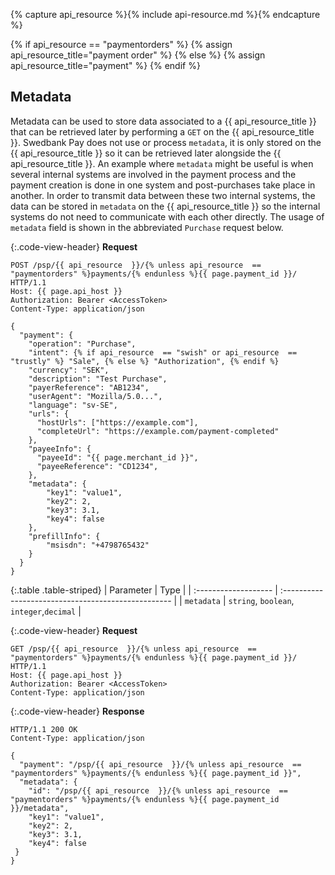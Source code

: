 {% capture api_resource %}{% include api-resource.md %}{% endcapture %}

{% if api_resource  == "paymentorders" %}
  {% assign api_resource_title="payment order" %}
{% else %}
  {% assign api_resource_title="payment" %}
{% endif %}

## Metadata

Metadata can be used to store data associated to a {{ api_resource_title }}
that can be retrieved later by performing a `GET` on the
{{ api_resource_title }}.
Swedbank Pay does not use or process `metadata`, it is only stored on the
{{ api_resource_title }} so it can be retrieved later alongside the
{{ api_resource_title }}. An example where `metadata` might be useful is when
several internal systems are involved in the payment process and the payment
creation is done in one system and post-purchases take place in another.
In order to transmit data between these two internal systems, the data can be
stored in `metadata` on the {{ api_resource_title }} so the internal systems do
not need to communicate with each other directly.
The usage of `metadata` field is shown in the abbreviated `Purchase` request
below.

{:.code-view-header}
**Request**

```http
POST /psp/{{ api_resource  }}/{% unless api_resource  == "paymentorders" %}payments/{% endunless %}{{ page.payment_id }}/ HTTP/1.1
Host: {{ page.api_host }}
Authorization: Bearer <AccessToken>
Content-Type: application/json

{
  "payment": {
    "operation": "Purchase",
    "intent": {% if api_resource  == "swish" or api_resource  == "trustly" %} "Sale", {% else %} "Authorization", {% endif %}
    "currency": "SEK",
    "description": "Test Purchase",
    "payerReference": "AB1234",
    "userAgent": "Mozilla/5.0...",
    "language": "sv-SE",
    "urls": {
      "hostUrls": ["https://example.com"],
      "completeUrl": "https://example.com/payment-completed"
    },
    "payeeInfo": {
      "payeeId": "{{ page.merchant_id }}",
      "payeeReference": "CD1234",
    },
    "metadata": {
        "key1": "value1",
        "key2": 2,
        "key3": 3.1,
        "key4": false
    },
    "prefillInfo": {
        "msisdn": "+4798765432"
    }
  }
}
```

{:.table .table-striped}
| Parameter            | Type                                                |
| :------------------- | :-------------------------------------------------- |
| `metadata`           | `string`, `boolean`, `integer`,`decimal`            |

{:.code-view-header}
**Request**

```http
GET /psp/{{ api_resource  }}/{% unless api_resource  == "paymentorders" %}payments/{% endunless %}{{ page.payment_id }}/ HTTP/1.1
Host: {{ page.api_host }}
Authorization: Bearer <AccessToken>
Content-Type: application/json
```

{:.code-view-header}
**Response**

```http
HTTP/1.1 200 OK
Content-Type: application/json

{
  "payment": "/psp/{{ api_resource  }}/{% unless api_resource  == "paymentorders" %}payments/{% endunless %}{{ page.payment_id }}",
  "metadata": {
    "id": "/psp/{{ api_resource  }}/{% unless api_resource  == "paymentorders" %}payments/{% endunless %}{{ page.payment_id }}/metadata",
    "key1": "value1",
    "key2": 2,
    "key3": 3.1,
    "key4": false
 }
}
```
